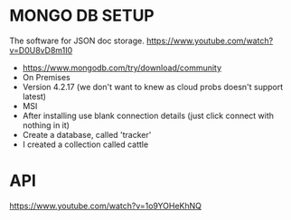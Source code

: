 # MONGO DB SETUP
The software for JSON doc storage. 
https://www.youtube.com/watch?v=D0U8vD8m1I0


- https://www.mongodb.com/try/download/community
- On Premises
- Version 4.2.17 (we don't want to knew as cloud probs doesn't support latest)
- MSI
- After installing use blank connection details (just click connect with nothing in it)
- Create a database, called 'tracker'
- I created a collection called cattle

# API
https://www.youtube.com/watch?v=1o9YOHeKhNQ
